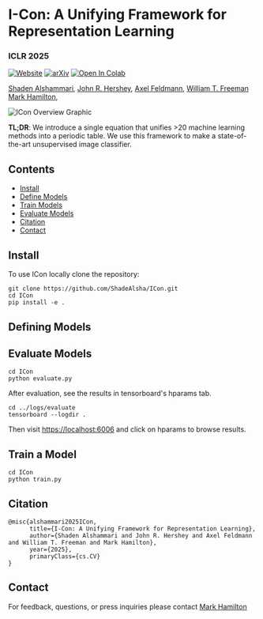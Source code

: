 # I-Con: A Unifying Framework for Representation Learning
###  ICLR 2025


[![Website](https://img.shields.io/badge/ICon-%F0%9F%8C%90Website-purple?style=flat)](https://aka.ms/i-con) [![arXiv](https://img.shields.io/badge/arXiv-2406.05629-b31b1b.svg)](https://openreview.net/pdf?id=WfaQrKCr4X) [![Open In Colab](https://colab.research.google.com/assets/colab-badge.svg)](https://colab.research.google.com/drive/11iYe8_nFoaQbFCXVQa-a4NJRQRVnV-9B?usp=sharing)


[Shaden Alshammari](http://shadealsha.github.io),
[John R. Hershey](https://research.google/people/john-hershey/),
[Axel Feldmann](https://feldmann.nyc/),
[William T. Freeman](https://billf.mit.edu/about/bio)
[Mark Hamilton](https://mhamilton.net/),

![ICon Overview Graphic](https://mhamilton.net/images/periodic_table.svg)

**TL;DR**: We introduce a single equation that unifies >20 machine learning methods into a periodic table. We use this framework to make a state-of-the-art unsupervised image classifier.

## Contents
<!--ts-->
   * [Install](#install)
   * [Define Models](#define-model)
   * [Train Models](#train-model)
   * [Evaluate Models](#evaluate-models)
   * [Citation](#citation)
   * [Contact](#contact)
<!--te-->

## Install

To use ICon locally clone the repository:

```shell script
git clone https://github.com/ShadeAlsha/ICon.git
cd ICon
pip install -e .
```


## Defining Models



## Evaluate Models

```shell
cd ICon
python evaluate.py
```

After evaluation, see the results in tensorboard's hparams tab. 

```shell
cd ../logs/evaluate
tensorboard --logdir .
```

Then visit [https://localhost:6006](https://localhost:6006) and click on hparams to browse results.


## Train a Model

```shell
cd ICon
python train.py
```

## Citation

```
@misc{alshammari2025ICon,
      title={I-Con: A Unifying Framework for Representation Learning}, 
      author={Shaden Alshammari and John R. Hershey and Axel Feldmann and William T. Freeman and Mark Hamilton},
      year={2025},
      primaryClass={cs.CV}
}
```

## Contact

For feedback, questions, or press inquiries please contact [Mark Hamilton](mailto:markth@mit.edu)
